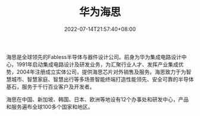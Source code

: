 ﻿---
weight: 
title: "华为海思"
description: "海思全球领先的Fabless半导体芯片公司,海思芯片技术覆盖智慧视觉、智慧IoT、智慧媒体、智慧交通、移动智能终端、智能交互终端、智能显示及数据采集终端、泛智能终端等多个智能终端产业的产品开发。使能全场景智能终端,终端技术与应用将成为千行百业数字化、网联化与智能化的产业基石。"
date: 2022-07-14T21:57:40+08:00
lastmod: 2022-07-14T16:45:40+08:00
draft: false
authors: ["june"]
featuredImage: "562.jpg"
link: "https://www.hisilicon.com/cn/"
tags: ["华为海思","算力"]
categories: ["navigation"]
navigation: ["算力"]
lightgallery: true
toc: true
pinned: false
recommend: false
recommend1: false
---
海思是全球领先的Fabless半导体与器件设计公司。前身为华为集成电路设计中心，1991年启动集成电路设计及研发业务，为汇聚行业人才、发挥产业集成优势，2004年注册成立实体公司，提供海思芯片对外销售及服务。海思致力于为智慧城市、智慧家庭、智慧出行等多场景智能终端打造性能领先、安全可靠的半导体基石，服务于千行百业客户及开发者。

海思在中国、新加坡、韩国、日本、欧洲等地设有12个办事处和研发中心，产品和服务遍布全球100多个国家和地区。